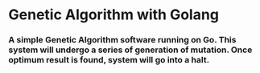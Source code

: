 # Genetic Algorithm with Golang

### A simple Genetic Algorithm software running on Go. This system will undergo a series of generation of mutation. Once optimum result is found, system will go into a halt.